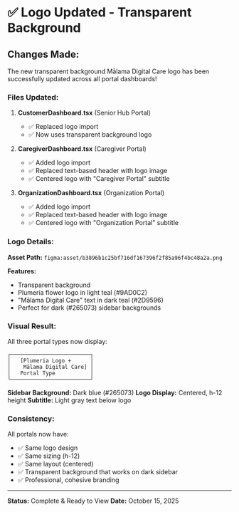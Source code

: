 # ✅ Logo Updated - Transparent Background

## Changes Made:

The new transparent background Mālama Digital Care logo has been successfully updated across all portal dashboards!

### Files Updated:

1. **CustomerDashboard.tsx** (Senior Hub Portal)
   - ✅ Replaced logo import
   - ✅ Now uses transparent background logo
   
2. **CaregiverDashboard.tsx** (Caregiver Portal)
   - ✅ Added logo import
   - ✅ Replaced text-based header with logo image
   - ✅ Centered logo with "Caregiver Portal" subtitle
   
3. **OrganizationDashboard.tsx** (Organization Portal)
   - ✅ Added logo import
   - ✅ Replaced text-based header with logo image
   - ✅ Centered logo with "Organization Portal" subtitle

### Logo Details:

**Asset Path:** `figma:asset/b3896b1c25bf716df167396f2f85a96f4bc48a2a.png`

**Features:**
- Transparent background
- Plumeria flower logo in light teal (#9AD0C2)
- "Mālama Digital Care" text in dark teal (#2D9596)
- Perfect for dark (#265073) sidebar backgrounds

### Visual Result:

All three portal types now display:
```
┌─────────────────────────┐
│   [Plumeria Logo +      │
│    Mālama Digital Care] │
│   Portal Type           │
└─────────────────────────┘
```

**Sidebar Background:** Dark blue (#265073)
**Logo Display:** Centered, h-12 height
**Subtitle:** Light gray text below logo

### Consistency:

All portals now have:
- ✅ Same logo design
- ✅ Same sizing (h-12)
- ✅ Same layout (centered)
- ✅ Transparent background that works on dark sidebar
- ✅ Professional, cohesive branding

---

**Status:** Complete & Ready to View
**Date:** October 15, 2025
